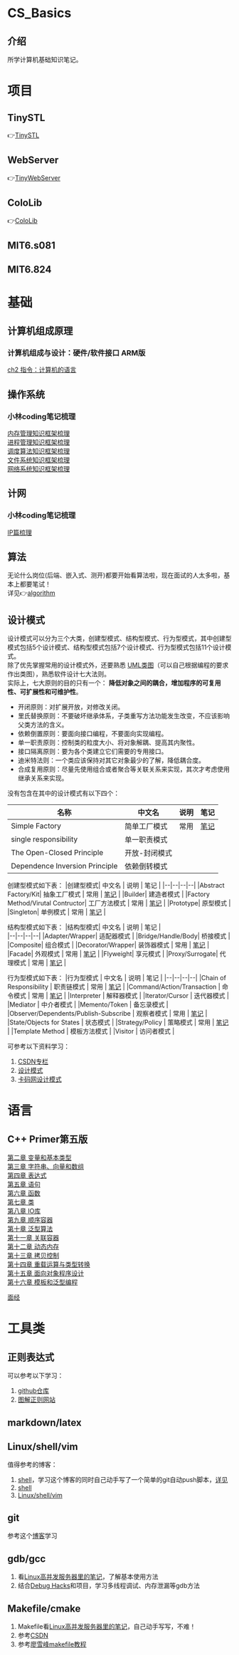 # CS_Basics


## 介绍

所学计算机基础知识笔记。<br>


# 项目


## TinySTL

👉[TinySTL](https://github.com/JYLiang22/TinySTL)<br>


## WebServer

👉[TinyWebServer](https://github.com/JYLiang22/TinyWebServer)<br>


## ColoLib

👉[ColoLib](https://github.com/JYLiang22/ColoLib)<br>


## MIT6.s081


## MIT6.824


# 基础


## 计算机组成原理


### 计算机组成与设计：硬件/软件接口 **ARM版**

[ch2 指令：计算机的语言](<计算机组成与设计：硬件软件接口 arm版/笔记/ch2 指令：计算机的语言/笔记.md>)<br>


## 操作系统


### 小林coding笔记梳理

[内存管理知识框架梳理](OS/%E5%B0%8F%E6%9E%97coding%E6%80%BB%E7%BB%93/doc/%E5%86%85%E5%AD%98%E7%AE%A1%E7%90%86%E7%9F%A5%E8%AF%86%E6%A1%86%E6%9E%B6%E6%A2%B3%E7%90%86.md)<br>
[进程管理知识框架梳理](OS/%E5%B0%8F%E6%9E%97coding%E6%80%BB%E7%BB%93/doc/%E8%BF%9B%E7%A8%8B%E7%AE%A1%E7%90%86%E7%9F%A5%E8%AF%86%E6%A1%86%E6%9E%B6%E6%A2%B3%E7%90%86.md)<br>
[调度算法知识框架梳理](OS/%E5%B0%8F%E6%9E%97coding%E6%80%BB%E7%BB%93/doc/%E8%B0%83%E5%BA%A6%E7%AE%97%E6%B3%95%E7%9F%A5%E8%AF%86%E6%A1%86%E6%9E%B6%E6%A2%B3%E7%90%86.md)<br>
[文件系统知识框架梳理](OS/%E5%B0%8F%E6%9E%97coding%E6%80%BB%E7%BB%93/doc/%E6%96%87%E4%BB%B6%E7%B3%BB%E7%BB%9F%E7%9F%A5%E8%AF%86%E6%A1%86%E6%9E%B6%E6%A2%B3%E7%90%86.md)<br>
[网络系统知识框架梳理](OS/%E5%B0%8F%E6%9E%97coding%E6%80%BB%E7%BB%93/doc/%E7%BD%91%E7%BB%9C%E7%B3%BB%E7%BB%9F%E7%9F%A5%E8%AF%86%E6%A1%86%E6%9E%B6%E6%A2%B3%E7%90%86.md)<br>


## 计网


### 小林coding笔记梳理

[IP篇梳理](计网/IP篇梳理.md)<br>


## 算法

无论什么岗位(后端、嵌入式、测开)都要开始看算法啦，现在面试的人太多啦，基本上都要笔试！<br>
详见👉[algorithm](https://github.com/JYLiang22/algorithm)<br>


## 设计模式

设计模式可以分为三个大类，创建型模式、结构型模式、行为型模式，其中创建型模式包括5个设计模式、结构型模式包括7个设计模式、行为型模式包括11个设计模式。<br>
除了优先掌握常用的设计模式外，还要熟悉 [UML类图](Design_Pattern/UML%E7%B1%BB%E5%9B%BE/UML%E7%B1%BB%E5%9B%BE.md)（可以自己根据编程的要求作出类图），熟悉软件设计七大法则。<br>
实际上，七大原则的目的只有一个： **降低对象之间的耦合，增加程序的可复用性、可扩展性和可维护性**。<br>
- 开闭原则：对扩展开放，对修改关闭。   
- 里氏替换原则：不要破坏继承体系，子类重写方法功能发生改变，不应该影响父类方法的含义。    
- 依赖倒置原则：要面向接口编程，不要面向实现编程。   
- 单一职责原则：控制类的粒度大小、将对象解耦、提高其内聚性。   
- 接口隔离原则：要为各个类建立它们需要的专用接口。   
- 迪米特法则：一个类应该保持对其它对象最少的了解，降低耦合度。   
- 合成复用原则：尽量先使用组合或者聚合等关联关系来实现，其次才考虑使用继承关系来实现。   

没有包含在其中的设计模式有以下四个：<br>

|名称|中文名|说明|笔记|
|--|--|--|--|
|Simple Factory |简单工厂模式 | 常用 | [笔记](Design_Pattern/%E7%AE%80%E5%8D%95%E5%B7%A5%E5%8E%82%E6%A8%A1%E5%BC%8F/%E7%AE%80%E5%8D%95%E5%B7%A5%E5%8E%82%E6%A8%A1%E5%BC%8F.md) |
|single responsibility |单一职责模式 | 
|The Open-Closed Principle |开放-封闭模式 | 
|Dependence Inversion Principle |依赖倒转模式 | 

创建型模式如下表：
|创建型模式|	中文名	| 说明 | 笔记 |
|--|--|--|--|
|Abstract Factory/Kit|	抽象工厂模式	| 常用 | [笔记](Design_Pattern/%E6%8A%BD%E8%B1%A1%E5%B7%A5%E5%8E%82%E6%A8%A1%E5%BC%8F/%E6%8A%BD%E8%B1%A1%E5%B7%A5%E5%8E%82%E6%A8%A1%E5%BC%8F.md) |
|Builder|	建造者模式	|
|Factory Method/Virutal Contructor|	工厂方法模式	| 常用 | [笔记](Design_Pattern/%E5%B7%A5%E5%8E%82%E6%96%B9%E6%B3%95%E6%A8%A1%E5%BC%8F/%E5%B7%A5%E5%8E%82%E6%96%B9%E6%B3%95%E6%A8%A1%E5%BC%8F.md) |
|Prototype|	原型模式	|
|Singleton|	单例模式  | 常用 | [笔记](Design_Pattern/%E5%8D%95%E4%BE%8B%E6%A8%A1%E5%BC%8F/%E5%8D%95%E4%BE%8B%E6%A8%A1%E5%BC%8F.md) |

结构型模式如下表：
|结构型模式|	中文名	| 说明 | 笔记 |   
|--|--|--|--|
|Adapter/Wrapper|	适配器模式	|
|Bridge/Handle/Body|	桥接模式  |
|Composite|	组合模式	|
|Decorator/Wrapper|	装饰器模式	| 常用 | [笔记](Design_Pattern/%E8%A3%85%E9%A5%B0%E5%99%A8%E6%A8%A1%E5%BC%8F/%E8%A3%85%E9%A5%B0%E5%99%A8%E6%A8%A1%E5%BC%8F.md) |
|Facade|	外观模式	| 常用 | [笔记](Design_Pattern/%E5%A4%96%E8%A7%82%E6%A8%A1%E5%BC%8F/%E5%A4%96%E8%A7%82%E6%A8%A1%E5%BC%8F.md) |
|Flyweight|	享元模式	|
|Proxy/Surrogate|	代理模式  | 常用 | [笔记](Design_Pattern/%E4%BB%A3%E7%90%86%E6%A8%A1%E5%BC%8F/%E4%BB%A3%E7%90%86%E6%A8%A1%E5%BC%8F.md) | 

行为型模式如下表：
|行为型模式 |	中文名 |	说明 |	笔记 |
|--|--|--|--|
|Chain of Responsibility |	职责链模式 | 常用 | [笔记](Design_Pattern/%E8%81%8C%E8%B4%A3%E9%93%BE%E6%A8%A1%E5%BC%8F/%E8%81%8C%E8%B4%A3%E9%93%BE%E6%A8%A1%E5%BC%8F.md) |
|Command/Action/Transaction | 命令模式 | 常用 | [笔记](Design_Pattern/%E5%91%BD%E4%BB%A4%E6%A8%A1%E5%BC%8F/%E5%91%BD%E4%BB%A4%E6%A8%A1%E5%BC%8F.md) |
|Interpreter |	解释器模式 |
|Iterator/Cursor |	迭代器模式 |
|Mediator |	中介者模式 |
|Memento/Token |	备忘录模式 |
|Observer/Dependents/Publish-Subscribe |	观察者模式 | 常用 | [笔记](Design_Pattern/%E8%A7%82%E5%AF%9F%E8%80%85%E6%A8%A1%E5%BC%8F/%E8%A7%82%E5%AF%9F%E8%80%85%E6%A8%A1%E5%BC%8F.md) |
|State/Objects for States |	状态模式 |
|Strategy/Policy |	策略模式 | 常用 | [笔记](Design_Pattern/%E7%AD%96%E7%95%A5%E6%A8%A1%E5%BC%8F/%E7%AD%96%E7%95%A5%E6%A8%A1%E5%BC%8F.md) | 
|Template Method |	模板方法模式 |
|Visitor |	访问者模式 |

可参考以下资料学习：

1. [CSDN专栏](https://blog.csdn.net/sinat_21107433/category_9418696.html)
2. [设计模式](https://refactoringguru.cn/design-patterns)
3. [卡码网设计模式](https://kamacoder.com/designpattern.php)


# 语言 


## C++ Primer第五版

[第二章 变量和基本类型](<C++ Primer/第二章 变量和基本类型.md>)<br>
[第三章 字符串、向量和数组](<C++ Primer/第三章 字符串、向量和数组.md>)<br>
[第四章 表达式](<C++ Primer/第四章 表达式.md>)<br>
[第五章 语句](<C++ Primer/第五章 语句.md>)<br>
[第六章 函数](<C++ Primer/第六章 函数.md>)<br>
[第七章 类](<C++ Primer/第七章 类.md>)<br>
[第八章 IO库](<C++ Primer/第八章 IO库.md>)<br> 
[第九章 顺序容器](<C++ Primer/第九章 顺序容器.md>)<br>
[第十章 泛型算法](<C++ Primer/第十章 泛型算法.md>)<br>
[第十一章 关联容器](<C++ Primer/第十一章 关联容器.md>)<br>
[第十二章 动态内存](<C++ Primer/第十二章 动态内存.md>)<br>
[第十三章 拷贝控制](<C++ Primer/第十三章 拷贝控制.md>)<br>
[第十四章 重载运算与类型转换](<C++ Primer/第十四章 重载运算与类型转换.md>)<br>
[第十五章 面向对象程序设计](<C++ Primer/第十五章 面向对象程序设计.md>)<br>
[第十六章 模板和泛型编程](<C++ Primer/第十六章 模板和泛型编程.md>)<br>

[面经](面经总结/doc/语言.md)<br>


# 工具类


## 正则表达式

可以参考以下学习：

1. [github仓库](https://github.com/any86/any-rule)
2. [图解正则网站](https://regexper.com/)


## markdown/latex


## Linux/shell/vim

值得参考的博客：

1. [shell](https://blog.csdn.net/weixin_42313749/article/details/120524768)，学习这个博客的同时自己动手写了一个简单的git自动push脚本，[详见](gitpush.sh)
2. [shell](https://blog.csdn.net/w918589859/article/details/108752592?ops_request_misc=%257B%2522request%255Fid%2522%253A%2522169525906716800192280547%2522%252C%2522scm%2522%253A%252220140713.130102334..%2522%257D&request_id=169525906716800192280547&biz_id=0&utm_medium=distribute.pc_search_result.none-task-blog-2~all~top_positive~default-2-108752592-null-null.142^v94^chatsearchT3_1&utm_term=shell&spm=1018.2226.3001.4187)
3. [Linux/shell/vim](https://blog.csdn.net/as604049322/article/details/120446586?ops_request_misc=%257B%2522request%255Fid%2522%253A%2522169525487416800222827078%2522%252C%2522scm%2522%253A%252220140713.130102334..%2522%257D&request_id=169525487416800222827078&biz_id=0&utm_medium=distribute.pc_search_result.none-task-blog-2~all~top_positive~default-1-120446586-null-null.142^v94^chatsearchT3_1&utm_term=linux&spm=1018.2226.3001.4187)


## git

参考这个[博客](https://www.liaoxuefeng.com/wiki/896043488029600)学习<br>


## gdb/gcc

1. 看[Linux高并发服务器里的笔记](https://github.com/JYLiang22/TinyWebServer/blob/main/project/Linux%E9%AB%98%E5%B9%B6%E5%8F%91%E6%9C%8D%E5%8A%A1%E5%99%A8%E5%BC%80%E5%8F%91/1%20Linux%E7%B3%BB%E7%BB%9F%E7%BC%96%E7%A8%8B%E5%85%A5%E9%97%A8/%E7%AC%94%E8%AE%B0.md)，了解基本使用方法
2. 结合[Debug Hacks](https://github.com/hiro-9999/book-2/blob/master/Debug%20Hacks%20%E4%B8%AD%E6%96%87%E7%89%88.pdf)和项目，学习多线程调试、内存泄漏等gdb方法


## Makefile/cmake

1. Makefile看[Linux高并发服务器里的笔记](https://github.com/JYLiang22/TinyWebServer/blob/main/project/Linux%E9%AB%98%E5%B9%B6%E5%8F%91%E6%9C%8D%E5%8A%A1%E5%99%A8%E5%BC%80%E5%8F%91/1%20Linux%E7%B3%BB%E7%BB%9F%E7%BC%96%E7%A8%8B%E5%85%A5%E9%97%A8/%E7%AC%94%E8%AE%B0.md)，自己动手写写，不难！
2. 参考[CSDN](https://blog.csdn.net/ZBraveHeart/article/details/123187908?ops_request_misc=%257B%2522request%255Fid%2522%253A%2522170988428416800185818949%2522%252C%2522scm%2522%253A%252220140713.130102334.pc%255Fall.%2522%257D&request_id=170988428416800185818949&biz_id=0&utm_medium=distribute.pc_search_result.none-task-blog-2~all~first_rank_ecpm_v1~hot_rank-2-123187908-null-null.142^v99^pc_search_result_base3&utm_term=Makefile&spm=1018.2226.3001.4187)
3. 参考[廖雪峰makefile教程](https://liaoxuefeng.com/books/makefile/introduction/index.html)
